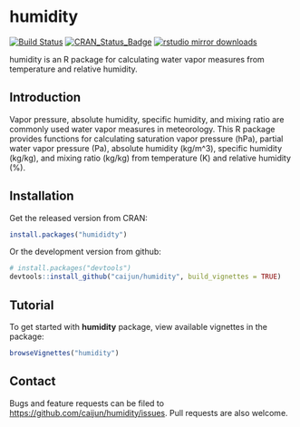 # humidity

[![Build Status](https://travis-ci.org/caijun/humidity.svg?branch=master)](https://travis-ci.org/caijun/humidity)
[![CRAN_Status_Badge](http://www.r-pkg.org/badges/version/humidity)](http://cran.r-project.org/package=humidity)
[![rstudio mirror downloads](http://cranlogs.r-pkg.org/badges/humidity)](https://github.com/metacran/cranlogs.app)

humidity is an R package for calculating water vapor measures from temperature and relative humidity.

## Introduction

Vapor pressure, absolute humidity, specific humidity, and mixing ratio are commonly used water vapor measures in meteorology. This R package provides functions for calculating saturation vapor pressure (hPa), partial water vapor pressure (Pa), absolute humidity (kg/m^3), specific humidity (kg/kg), and mixing ratio (kg/kg) from temperature (K) and relative humidity (%).

## Installation

Get the released version from CRAN:

```r
install.packages("humididty")
```

Or the development version from github:

```r
# install.packages("devtools")
devtools::install_github("caijun/humidity", build_vignettes = TRUE)
```

## Tutorial
To get started with **humidity** package, view available vignettes in the package:

```r
browseVignettes("humidity")
```

## Contact

Bugs and feature requests can be filed to
<https://github.com/caijun/humidity/issues>. Pull requests are also welcome.
